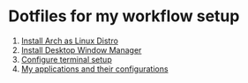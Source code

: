 # Dotfiles for my workflow setup

1. [Install Arch as Linux Distro](./mds/arch.md)
2. [Install Desktop Window Manager](./mds/dwm.md)
3. [Configure terminal setup](./mds/terminal.md)
4. [My applications and their configurations](./mds/applications.md)
